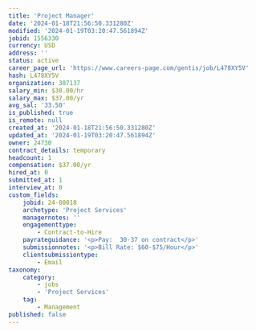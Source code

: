 ```yaml
---
title: 'Project Manager'
date: '2024-01-18T21:56:50.331280Z'
modified: '2024-01-19T03:20:47.561894Z'
jobid: 1556330
currency: USD
address: ''
status: active
career_page_url: 'https://www.careers-page.com/gentis/job/L478XY5V'
hash: L478XY5V
organization: 387137
salary_min: $30.00/hr
salary_max: $37.00/yr
avg_sal: '33.50'
is_published: true
is_remote: null
created_at: '2024-01-18T21:56:50.331280Z'
updated_at: '2024-01-19T03:20:47.561894Z'
owner: 24730
contract_details: temporary
headcount: 1
compensation: $37.00/yr
hired_at: 0
submitted_at: 1
interview_at: 0
custom_fields:
    jobid: 24-00018
    archetype: 'Project Services'
    managernotes: ''
    engagementtype:
        - Contract-to-Hire
    payrateguidance: '<p>Pay:  30-37 on contract</p>'
    submissionnotes: '<p>Bill Rate: $60-$75/Hour</p>'
    clientsubmissiontype:
        - Email
taxonomy:
    category:
        - jobs
        - 'Project Services'
    tag:
        - Management
published: false
---
```


